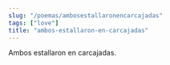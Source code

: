 ```yaml
---
slug: "/poemas/ambosestallaronencarcajadas"
tags: ["love"]
title: "ambos-estallaron-en-carcajadas"
---
```

Ambos estallaron en carcajadas.